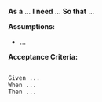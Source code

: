 **As a** ...
**I need** ...
**So that** ...

**Assumptions:**
* ...

**Acceptance Criteria:**
```

Given ...
When ...
Then ...
```
